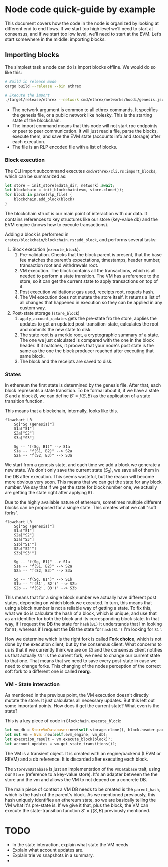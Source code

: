 # Node code quick-guide by example

This document covers how the code in the node is organized by looking at different end to end flows. If we start too high level we’ll need to start at consensus, and if we start too low level, we’ll need to start at the EVM. Let’s start somewhere in the middle: importing blocks.

## Importing blocks

The simplest task a node can do is import blocks offline. We would do so like this:

```bash
# Build in release mode
cargo build --release --bin ethrex

# Execute the import
./target/release/ethrex --network cmd/ethrex/networks/hoodi/genesis.json import test_data/hoodi-blocks-first-thousand.rlp
```

- The network argument is common to all ethrex commands. It specifies the genesis file, or a public network like holesky. This is the starting state of the blockchain.
- The import command means that this node will not start rpc endpoints or peer to peer communication. It will just read a file, parse the blocks, execute them, and save the EVM state (accounts info and storage) after each execution.
- The file is an RLP encoded file with a list of blocks.

### Block execution

The CLI import subcommand executes `cmd/ethrex/cli.rs:import_blocks`, which can be summarized as:

```rust
let store = init_store(&data_dir, network).await;
let blockchain = init_blockchain(evm, store.clone());
for block in parse(rlp_file) {
    blockchain.add_block(block)
}
```

The blockchain struct is our main point of interaction with our data. It contains references to key structures like our store (key-value db) and the EVM engine (knows how to execute transactions).

Adding a block is performed in `crates/blockchain/blockchain.rs:add_block`, and performs several tasks:

1. Block execution (`execute_block`).
   1. Pre-validation. Checks that the block parent is present, that the base fee matches the parent's expectations, timestamps, header number, transaction root and withdrawals root.
   2. VM execution. The block contains all the transactions, which is all needed to perform a state transition. The VM has a reference to the store, so it can get the current state to apply transactions on top of it.
   3. Post execution validations: gas used, receipts root, requets hash.
   4. The VM execution does not mutate the store itself. It returns a list of all changes that happened in execution so they can be applied in any custom way.
2. Post-state storage (`store_block`)
   1. `apply_account_updates` gets the pre-state fro the store, applies the updates to get an updated post-transition-state, calculates the root and commits the new state to disk.
   2. The state root is a merkle root, a cryptographic summary of a state. The one we just calculated is compared with the one in the block header. If it matches, it prooves that your node's post state is the same as the one the block producer reached after executing that same block.
   3. The block and the receipts are saved to disk.

### States

In ethereum the first state is determined by the genesis file. After that, each block represents a state transition. To be formal about it, if we have a state $S$ and a block $B$, we can define $B' = f(S,B)$ as the application of a state transition function.

This means that a blockchain, internally, looks like this.

```mermaid
flowchart LR
    Sg["Sg (genesis)"]
    S1a["S1"]
    S2a["S2"]
    S3a["S3"]

    Sg -- "f(Sg, B1)" --> S1a
    S1a -- "f(S1, B2)" --> S2a
    S2a -- "f(S2, B3)" --> S3a
```

We start from a genesis state, and each time we add a block we generate a new state. We don't only save the current state ($S_3$), we save all of them in the DB after execution. This seems wasteful, but the reason will become more obvious very soon. This means that we can get the state for any block number. We say that if we get the state for block number one, we actually are getting the state right after applying `B1`.

Due to the highly available nature of ethereum, sometimes multiple different blocks can be proposed for a single state. This creates what we call "soft forks".

```mermaid
flowchart LR
    Sg["Sg (genesis)"]
    S1a["S1"]
    S2a["S2"]
    S3a["S3"]
    S1b["S1'"]
    S2b["S2'"]
    S3b["S3'"]

    Sg -- "f(Sg, B1)" --> S1a
    S1a -- "f(S1, B2)" --> S2a
    S2a -- "f(S2, B3)" --> S3a

    Sg -- "f(Sg, B1')" --> S1b
    S1b -- "f(S1', B2')" --> S2b
    S2b -- "f(S2', B3')" --> S3b
```

This means that for a single block number we actually have different post states, depending on which block we executed. In turn, this means that using a block number is not a reliable way of getting a state. To fix this, what we do is calculate the hash of a block, which is unique, and use that as an identifier for both the block and its corresponding block state. In that way, if I request the DB the state for `hash(B1)` it understands that I'm looking for `S1`, whereas if I request the DB the state for `hash(B1')` I'm looking for `S1'`.

How we determine which is the right fork is called **Fork choice**, which is not done by the execution client, but by the consensus client. What concerns to us is that if we currently think we are on `S3` and the consensus client notifies us that actually `S3'` is the current fork, we need to change our current state to that one. That means that we need to save every post-state in case we need to change forks. This changing of the nodes perception of the correct soft fork to a different one is called **reorg**.

### VM - State interaction

As mentioned in the previous point, the VM execution doesn't directly mutate the store. It just calculates all necessary updates. But this left out some important points. How does it get the current state? What even is the state?

This is a key piece of code in `Blockchain.execute_block`:

```rust
let vm_db = StoreVmDatabase::new(self.storage.clone(), block.header.parent_hash);
let mut vm = Evm::new(self.evm_engine, vm_db);
let execution_result = vm.execute_block(block)?;
let account_updates = vm.get_state_transitions()?;
```

The VM is a transient object. It is created with an engine/backend (LEVM or REVM) and a db reference. It is discarded after executing each block. 

The `StoreVmDatabase` is just an implementation of the `VmDatabase` trait, using our `Store` (reference to a key-value store). It's an adapter between the the store and the vm and allows the VM to not depend on a concrete DB. 

The main piece of context a VM DB needs to be created is the `parent_hash`, which is the hash of the parent's block. As we mentioned previously, this hash uniquely identifies an ethereum state, so we are basically telling the VM what it's pre-state is. If we give it that, plus the block, the VM can execute the state-transition function $S' = f(S, B)$ previously mentioned.

# TODO

- In the state interaction, explain what state the VM needs
- Explain what account updates are.
- Explain trie vs snapshots in a summary.
- 